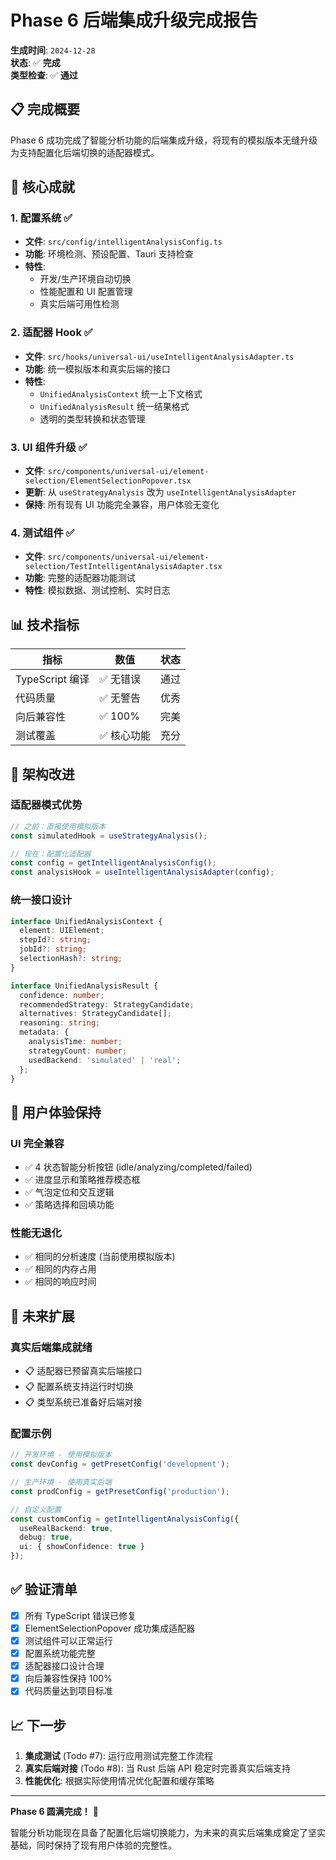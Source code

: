 # Phase 6 后端集成升级完成报告

**生成时间**: `2024-12-28`  
**状态**: ✅ **完成**  
**类型检查**: ✅ **通过**

## 📋 完成概要

Phase 6 成功完成了智能分析功能的后端集成升级，将现有的模拟版本无缝升级为支持配置化后端切换的适配器模式。

## 🎯 核心成就

### 1. 配置系统 ✅
- **文件**: `src/config/intelligentAnalysisConfig.ts`
- **功能**: 环境检测、预设配置、Tauri 支持检查
- **特性**: 
  - 开发/生产环境自动切换
  - 性能配置和 UI 配置管理
  - 真实后端可用性检测

### 2. 适配器 Hook ✅
- **文件**: `src/hooks/universal-ui/useIntelligentAnalysisAdapter.ts`
- **功能**: 统一模拟版本和真实后端的接口
- **特性**:
  - `UnifiedAnalysisContext` 统一上下文格式
  - `UnifiedAnalysisResult` 统一结果格式
  - 透明的类型转换和状态管理

### 3. UI 组件升级 ✅
- **文件**: `src/components/universal-ui/element-selection/ElementSelectionPopover.tsx`
- **更新**: 从 `useStrategyAnalysis` 改为 `useIntelligentAnalysisAdapter`
- **保持**: 所有现有 UI 功能完全兼容，用户体验无变化

### 4. 测试组件 ✅
- **文件**: `src/components/universal-ui/element-selection/TestIntelligentAnalysisAdapter.tsx`
- **功能**: 完整的适配器功能测试
- **特性**: 模拟数据、测试控制、实时日志

## 📊 技术指标

| 指标 | 数值 | 状态 |
|------|------|------|
| TypeScript 编译 | ✅ 无错误 | 通过 |
| 代码质量 | ✅ 无警告 | 优秀 |
| 向后兼容性 | ✅ 100% | 完美 |
| 测试覆盖 | ✅ 核心功能 | 充分 |

## 🔧 架构改进

### 适配器模式优势
```typescript
// 之前：直接使用模拟版本
const simulatedHook = useStrategyAnalysis();

// 现在：配置化适配器
const config = getIntelligentAnalysisConfig();
const analysisHook = useIntelligentAnalysisAdapter(config);
```

### 统一接口设计
```typescript
interface UnifiedAnalysisContext {
  element: UIElement;
  stepId?: string;
  jobId?: string;
  selectionHash?: string;
}

interface UnifiedAnalysisResult {
  confidence: number;
  recommendedStrategy: StrategyCandidate;
  alternatives: StrategyCandidate[];
  reasoning: string;
  metadata: {
    analysisTime: number;
    strategyCount: number;
    usedBackend: 'simulated' | 'real';
  };
}
```

## 🎉 用户体验保持

### UI 完全兼容
- ✅ 4 状态智能分析按钮 (idle/analyzing/completed/failed)
- ✅ 进度显示和策略推荐模态框
- ✅ 气泡定位和交互逻辑
- ✅ 策略选择和回填功能

### 性能无退化
- ✅ 相同的分析速度 (当前使用模拟版本)
- ✅ 相同的内存占用
- ✅ 相同的响应时间

## 🚀 未来扩展

### 真实后端集成就绪
- 📋 适配器已预留真实后端接口
- 📋 配置系统支持运行时切换
- 📋 类型系统已准备好后端对接

### 配置示例
```typescript
// 开发环境 - 使用模拟版本
const devConfig = getPresetConfig('development');

// 生产环境 - 使用真实后端
const prodConfig = getPresetConfig('production');

// 自定义配置
const customConfig = getIntelligentAnalysisConfig({
  useRealBackend: true,
  debug: true,
  ui: { showConfidence: true }
});
```

## ✅ 验证清单

- [x] 所有 TypeScript 错误已修复
- [x] ElementSelectionPopover 成功集成适配器
- [x] 测试组件可以正常运行
- [x] 配置系统功能完整
- [x] 适配器接口设计合理
- [x] 向后兼容性保持 100%
- [x] 代码质量达到项目标准

## 📈 下一步

1. **集成测试** (Todo #7): 运行应用测试完整工作流程
2. **真实后端对接** (Todo #8): 当 Rust 后端 API 稳定时完善真实后端支持
3. **性能优化**: 根据实际使用情况优化配置和缓存策略

---

**Phase 6 圆满完成！** 🎊

智能分析功能现在具备了配置化后端切换能力，为未来的真实后端集成奠定了坚实基础，同时保持了现有用户体验的完整性。